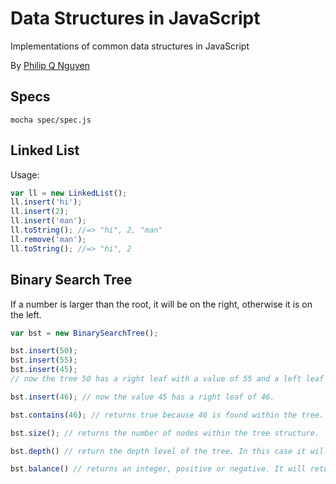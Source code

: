 # Data Structures in JavaScript

Implementations of common data structures in JavaScript

By [Philip Q Nguyen](https://github.com/philipqnguyen)

## Specs

`mocha spec/spec.js`

## Linked List

Usage:

``` JavaScript
var ll = new LinkedList();
ll.insert('hi');
ll.insert(2);
ll.insert('man');
ll.toString(); //=> "hi", 2, "man"
ll.remove('man');
ll.toString(); //=> "hi", 2
```

## Binary Search Tree

If a number is larger than the root, it will be on the right, otherwise it is on the left.

``` JavaScript
var bst = new BinarySearchTree();

bst.insert(50);
bst.insert(55);
bst.insert(45);
// now the tree 50 has a right leaf with a value of 55 and a left leaf with a value of 45.

bst.insert(46); // now the value 45 has a right leaf of 46.

bst.contains(46); // returns true because 46 is found within the tree.

bst.size(); // returns the number of nodes within the tree structure.

bst.depth() // return the depth level of the tree. In this case it will return 3.

bst.balance() // returns an integer, positive or negative. It will return a negative number if the right side of the root has more nodes. It will return a positive number if the left side is larger than the root. If there are equal number of nodes on both sides of the root, it will return 0.
```

